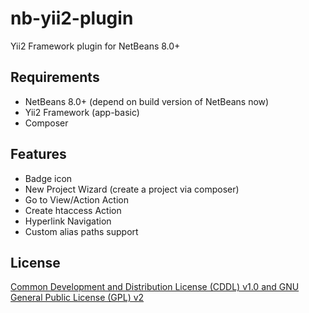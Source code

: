 nb-yii2-plugin
=============

Yii2 Framework plugin for NetBeans 8.0+

## Requirements

- NetBeans 8.0+ (depend on build version of NetBeans now)
- Yii2 Framework (app-basic)
- Composer

## Features

- Badge icon
- New Project Wizard (create a project via composer)
- Go to View/Action Action
- Create htaccess Action
- Hyperlink Navigation
- Custom alias paths support

## License
[Common Development and Distribution License (CDDL) v1.0 and GNU General Public License (GPL) v2](http://netbeans.org/cddl-gplv2.html)
